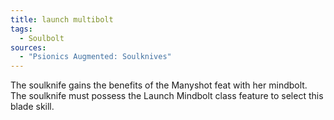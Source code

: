 ```yaml
---
title: launch multibolt
tags:
  - Soulbolt
sources:
  - "Psionics Augmented: Soulknives"
---
```


The soulknife gains the benefits of the Manyshot feat with her mindbolt. The soulknife must possess the Launch Mindbolt class feature to select this blade skill.
